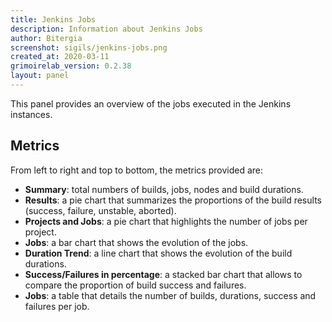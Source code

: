```yaml
---
title: Jenkins Jobs
description: Information about Jenkins Jobs
author: Bitergia
screenshot: sigils/jenkins-jobs.png
created_at: 2020-03-11
grimoirelab_version: 0.2.38
layout: panel
---
```


This panel provides an overview of the jobs executed in the Jenkins instances.

## Metrics

From left to right and top to bottom, the metrics provided are:

* **Summary**: total numbers of builds, jobs, nodes and build durations.
* **Results**: a pie chart that summarizes the proportions of the build results (success, failure, unstable, aborted).
* **Projects and Jobs**: a pie chart that highlights the number of jobs per project.
* **Jobs**: a bar chart that shows the evolution of the jobs.
* **Duration Trend**: a line chart that shows the evolution of the build durations.
* **Success/Failures in percentage**: a stacked bar chart that allows to compare the proportion of build success and failures.
* **Jobs**: a table that details the number of builds, durations, success and failures per job.
